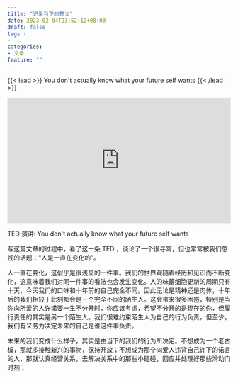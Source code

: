```yaml
---
title: "记录当下的意义"
date: 2023-02-04T23:52:12+08:00
draft: false
tags :
- 
categories: 
- 文章
feature: ""
---
```


{{< lead >}}
You don't actually know what your future self wants
{{< /lead >}}

<div style="max-width:854px"><div style="position:relative;height:0;padding-bottom:56.25%"><iframe src="https://embed.ted.com/talks/lang/en/shankar_vedantam_you_don_t_actually_know_what_your_future_self_wants" width="854" height="480" style="position:absolute;left:0;top:0;width:100%;height:100%" frameborder="0" scrolling="no" allowfullscreen></iframe></div></div>


TED 演讲: You don't actually know what your future self wants

写这篇文章的过程中，看了这一条 TED ，谈论了一个很寻常，但也常常被我们忽视的话题：“人是一直在变化的”。

人一直在变化，这似乎是很浅显的一件事。我们的世界观随着经历和见识而不断变化，这意味着我们对同一件事的看法也会发生变化。人的味蕾细胞更新的周期只有十天，今天我们的口味和十年前的自己完全不同。因此无论是精神还是肉体，十年后的我们相较于此刻都会是一个完全不同的陌生人。这会带来很多困惑，特别是当你向所爱的人许诺要一生不分开时，你应该考虑，希望不分开的是现在的你，但履行责任的其实是另一个陌生人。我们很难约束陌生人为自己的行为负责，但至少，我们有义务为决定未来的自己是谁这件事负责。

未来的我们变成什么样子，其实是由当下的我们的行为所决定。不想成为一个老古板，那就多接触新兴的事物，保持开放；不想成为那个向爱人违背自己许下的诺言的人，那就认真经营关系，去解决关系中的那些小磕碰，回应并处理好那些滑动门时刻；